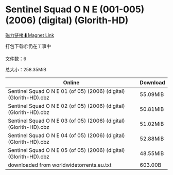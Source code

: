 # Sentinel Squad O N E (001-005) (2006) (digital) (Glorith-HD)

[磁力链接⬇Magnet Link](magnet:?xt=urn:btih:d6efc2965b87b53e558a0be9a5785497914091cd&dn=Sentinel%20Squad%20O%20N%20E%20%28001-005%29%20%282006%29%20%28digital%29%20%28Glorith-HD%29)

打包下载📦仍在工事中

文件数：6

总大小：258.35MiB

Online | Download
--- | ---
Sentinel Squad O N E 01 (of 05) (2006) (digital) (Glorith-HD).cbz | 55.09MiB
Sentinel Squad O N E 02 (of 05) (2006) (digital) (Glorith-HD).cbz | 50.81MiB
Sentinel Squad O N E 03 (of 05) (2006) (digital) (Glorith-HD).cbz | 51.02MiB
Sentinel Squad O N E 04 (of 05) (2006) (digital) (Glorith-HD).cbz | 52.88MiB
Sentinel Squad O N E 05 (of 05) (2006) (digital) (Glorith-HD).cbz | 48.55MiB
downloaded from worldwidetorrents.eu.txt | 603.00B